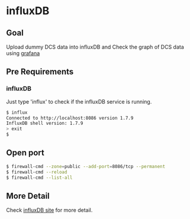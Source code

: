 # influxDB

## Goal

Upload dummy DCS data into influxDB and Check the graph of DCS data using [grafana](database_demonstration_grafana.md)

## Pre Requirements

### influxDB

Just type 'influx' to check if the influxDB service is running.

```bash
$ influx
Connected to http://localhost:8086 version 1.7.9
InfluxDB shell version: 1.7.9
> exit
$
```

## Open port
```bash
$ firewall-cmd --zone=public --add-port=8086/tcp --permanent
$ firewall-cmd --reload
$ firewall-cmd --list-all
```


<!--
If the service doesn't seem to be running,<br>
maybe the package has not been installed or the service has not been started, <br>
so please check [pre requirement page](requirements.md) to install/start the service.

## Getting start

### 1. Clone Script

Some script to upload dummy data into influxDB is prepared in [the repository](https://gitlab.cern.ch/syamagay/influxdb_tools).

```bash
$ git clone https://gitlab.cern.ch/syamagay/influxdb_tools.git
$ cd influxdb_tools
$ git checkout devel
```

### 2. Run Script

```bash
$ ./dummydata.py
```

- Advanced (required 'istats' command)

```bash
$ ./shell.sh
```

### 3. Access to the Web Page

Access to [http://localhost:3000/](http://localhost:3000/) on the machine's browser where grafana was installed.<br>
Check [here](database_demonstration_grafana.md) to go to the steps for checking grafana service.

Finish!
-->

## More Detail

Check [influxDB site](https://docs.influxdata.com/influxdb/v1.7/introduction/getting-started/) for more detail.
